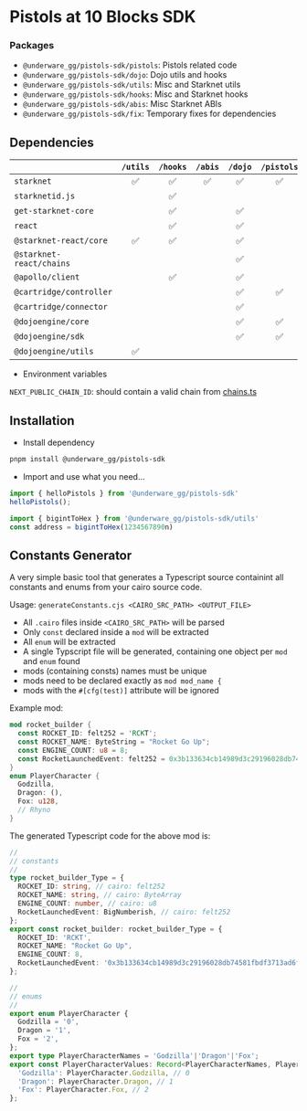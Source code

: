 # Pistols at 10 Blocks SDK

### Packages

* `@underware_gg/pistols-sdk/pistols`: Pistols related code
* `@underware_gg/pistols-sdk/dojo`: Dojo utils and hooks
* `@underware_gg/pistols-sdk/utils`: Misc and Starknet utils
* `@underware_gg/pistols-sdk/hooks`: Misc and Starknet hooks
* `@underware_gg/pistols-sdk/abis`: Misc Starknet ABIs
* `@underware_gg/pistols-sdk/fix`: Temporary fixes for dependencies


## Dependencies

|                          | `/utils` | `/hooks` | `/abis` | `/dojo` | `/pistols` |
|--------------------------|:--------:|:--------:|:-------:|:-------:|:--------:|
| `starknet`               | ✅       | ✅       | ✅      | ✅      |  ✅      |
| `starknetid.js`          |          | ✅       |         |         |          |
| `get-starknet-core`      |          | ✅       |         | ✅      |          |
| `react`                  |          | ✅       |         | ✅      |          |
| `@starknet-react/core`   | ✅       | ✅       |         | ✅      |          |
| `@starknet-react/chains` |          |          |         | ✅      |          |
| `@apollo/client`         |          | ✅       |         | ✅      |          |
| `@cartridge/controller`  |          |          |         | ✅      | ✅       |
| `@cartridge/connector`   |          |          |         | ✅      |          |
| `@dojoengine/core`       |          |          |         | ✅      | ✅       |
| `@dojoengine/sdk`        |          |          |         | ✅      | ✅       |
| `@dojoengine/utils`      | ✅       |          |         |         |          |

* Environment variables

`NEXT_PUBLIC_CHAIN_ID`: should contain a valid chain from [chains.ts](src/dojo/setup/chains.ts)


## Installation

* Install dependency

```bash
pnpm install @underware_gg/pistols-sdk
```

* Import and use what you need...

```js
import { helloPistols } from '@underware_gg/pistols-sdk'
helloPistols();

import { bigintToHex } from '@underware_gg/pistols-sdk/utils'
const address = bigintToHex(1234567890n)
```






## Constants Generator

A very simple basic tool that generates a Typescript source containint all constants and enums from your cairo source code.

Usage: `generateConstants.cjs <CAIRO_SRC_PATH> <OUTPUT_FILE>`

* All `.cairo` files inside `<CAIRO_SRC_PATH>` will be parsed
* Only `const` declared inside a `mod` will be extracted
* All `enum` will be extracted
* A single Typscript file will be generated, containing one object per `mod` and `enum` found
* mods (containing consts) names must be unique
* mods need to be declared exactly as `mod mod_name {`
* mods with the `#[cfg(test)]` attribute will be ignored

Example mod:

```rust
mod rocket_builder {
  const ROCKET_ID: felt252 = 'RCKT';
  const ROCKET_NAME: ByteString = "Rocket Go Up";
  const ENGINE_COUNT: u8 = 8;
  const RocketLaunchedEvent: felt252 = 0x3b133634cb14989d3c29196028db74581fbdf3713ad6f45f67ab4bf81f5ac56;
}
enum PlayerCharacter {
  Godzilla,
  Dragon: (),
  Fox: u128,
  // Rhyno
}
```

The generated Typescript code for the above mod is:

```typescript
//
// constants
//
type rocket_builder_Type = {
  ROCKET_ID: string, // cairo: felt252
  ROCKET_NAME: string, // cairo: ByteArray
  ENGINE_COUNT: number, // cairo: u8
  RocketLaunchedEvent: BigNumberish, // cairo: felt252
};
export const rocket_builder: rocket_builder_Type = {
  ROCKET_ID: 'RCKT',
  ROCKET_NAME: "Rocket Go Up",
  ENGINE_COUNT: 8,
  RocketLaunchedEvent: '0x3b133634cb14989d3c29196028db74581fbdf3713ad6f45f67ab4bf81f5ac56',
};

//
// enums
//
export enum PlayerCharacter {
  Godzilla = '0',
  Dragon = '1',
  Fox = '2',
};
export type PlayerCharacterNames = 'Godzilla'|'Dragon'|'Fox';
export const PlayerCharacterValues: Record<PlayerCharacterNames, PlayerCharacter> = {
  'Godzilla': PlayerCharacter.Godzilla, // 0
  'Dragon': PlayerCharacter.Dragon, // 1
  'Fox': PlayerCharacter.Fox, // 2
};
```
